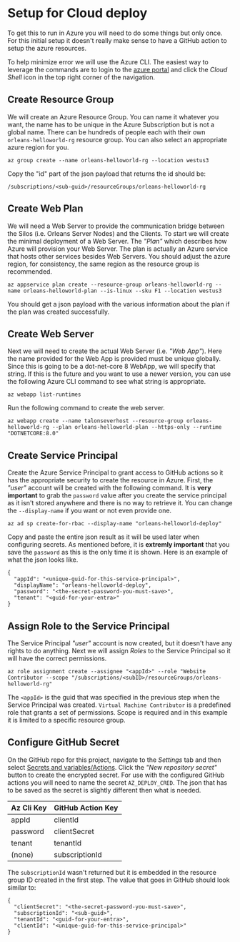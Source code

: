 # Setup for Cloud deploy

To get this to run in Azure you will need to do some things but only once.
For this initial setup it doesn't really make sense to have a GitHub action
to setup the azure resources.

To help minimize error we will use the Azure CLI. The easiest way to
leverage the commands are to login to the [azure portal](https://portal.azure.com/)
and click the _Cloud Shell_ icon in the top right corner of the navigation.

## Create Resource Group

We will create an Azure Resource Group. You can name it whatever you want,
the name has to be unique in the Azure Subscription but is not a global
name. There can be hundreds of people each with their own
`orleans-helloworld-rg` resource group. You can also select an appropriate
azure region for you.

```
az group create --name orleans-helloworld-rg --location westus3
```

Copy the "id" part of the json payload that returns the id should be:

```
/subscriptions/<sub-guid>/resourceGroups/orleans-helloworld-rg
```

## Create Web Plan

We will need a Web Server to provide the communication bridge between the
Silos (i.e. Orleans Server Nodes) and the Clients. To start we will create
the minimal deployment of a Web Server. The _"Plan"_ which describes how
Azure will provision your Web Server. The plan is actually an Azure service
that hosts other services besides Web Servers. You should adjust the azure
region, for consistency, the same region as the resource group is
recommended.

```
az appservice plan create --resource-group orleans-helloworld-rg --name orleans-helloworld-plan --is-linux --sku F1 --location westus3
```

You should get a json payload with the various information about the plan
if the plan was created successfully.

## Create Web Server

Next we will need to create the actual Web Server (i.e. _"Web App"_). Here
the name provided for the Web App is provided must be unique globally.
Since this is going to be a dot-net-core 8 WebApp, we will specify that
string. If this is the future and you want to use a newer version, you can
use the following Azure CLI command to see what string is appropriate.

```
az webapp list-runtimes
```

Run the following command to create the web server.

```
az webapp create --name talonseverhost --resource-group orleans-helloworld-rg --plan orleans-helloworld-plan --https-only --runtime "DOTNETCORE:8.0"
```

## Create Service Principal

Create the Azure Service Principal to grant access to GitHub actions so it
has the appropriate security to create the resource in Azure. First, the
_"user"_ account will be created with the following command. It is **very
important** to grab the `password` value after you create the service
principal as it isn't stored anywhere and there is no way to retrieve it.
You can change the `--display-name` if you want or not even provide one.

```
az ad sp create-for-rbac --display-name "orleans-helloworld-deploy"
```

Copy and paste the entire json result as it will be used later when
configuring secrets. As mentioned before, it is **extremly important** that
you save the `password` as this is the only time it is shown.  Here is an
example of what the json looks like.

```
{
  "appId": "<unique-guid-for-this-service-principal>",
  "displayName": "orleans-helloworld-deploy",
  "password": "<the-secret-password-you-must-save>",
  "tenant": "<guid-for-your-entra>"
}
```

## Assign Role to the Service Principal

The Service Principal _"user"_ account is now created, but it doesn't have
any rights to do anything. Next we will assign _Roles_ to the Service
Principal so it will have the correct permissions.

```
az role assignment create --assignee "<appId>" --role "Website Contributor --scope "/subscriptions/<subID>/resourceGroups/orleans-helloworld-rg"
```

The `<appId>` is the guid that was specified in the previous step when the
Service Principal was created. `Virtual Machine Contributor` is a
predefined role that grants a set of permissions. Scope is required and in
this example it is limited to a specific resource group.

## Configure GitHub Secret

On the GitHub repo for this project, navigate to the _Settings_ tab and
then select [Secrets and variables/Actions](settings/secrets/actions).
Click the _"New repository secret"_ button to create the encrypted secret.
For use with the configured GitHub actions you will need to name the secret
`AZ_DEPLOY_CRED`. The json that has to be saved as the secret is slightly
different then what is needed.

| Az Cli Key | GitHub Action Key |
| ---------- | ----------------- |
| appId      | clientId          |
| password   | clientSecret      |
| tenant     | tenantId          |
| (none)     | subscriptionId    |

The `subscriptionId` wasn't returned but it is embedded in the resource
group ID created in the first step. The value that goes in GitHub should
look similar to:

```
{
  "clientSecret": "<the-secret-password-you-must-save>",
  "subscriptionId": "<sub-guid>",
  "tenantId": "<guid-for-your-entra>",
  "clientId": "<unique-guid-for-this-service-principal>"
}
```